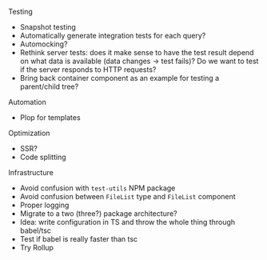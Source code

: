 Testing

- Snapshot testing
- Automatically generate integration tests for each query?
- Automocking?
- Rethink server tests: does it make sense to have the test result depend on what data is available (data changes -> test fails)? Do we want to test if the server responds to HTTP requests?
- Bring back container component as an example for testing a parent/child tree?

Automation

- Plop for templates

Optimization

- SSR?
- Code splitting

Infrastructure

- Avoid confusion with `test-utils` NPM package
- Avoid confusion between `FileList` type and `FileList` component
- Proper logging
- Migrate to a two (three?) package architecture?
- Idea: write configuration in TS and throw the whole thing through babel/tsc
- Test if babel is really faster than tsc
- Try Rollup
